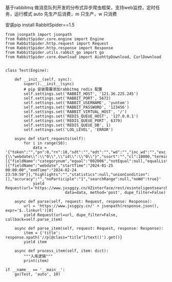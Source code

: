 基于rabbitmq 做消息队列开发的分布式异步爬虫框架，支持web监控，定时任务，运行模式 auto 先生产后消费，m 只生产，w 只消费

安装pip install RabbitSpider==1.5

    from jsonpath import jsonpath
    from RabbitSpider.core.engine import Engine
    from RabbitSpider.http.request import Request
    from RabbitSpider.http.response import Response
    from RabbitSpider.utils.rabbit_go import go
    from RabbitSpider.core.download import AiohttpDownload, CurlDownload


    class Test(Engine):

        def __init__(self, sync):
            super().__init__(sync)
            # pip 安装需要添加rabbitmq redis 配置
            self.settings.set('RABBIT_HOST', '121.36.225.245')
            self.settings.set('RABBIT_PORT', 5672)
            self.settings.set('RABBIT_USERNAME', 'yuntom')
            self.settings.set('RABBIT_PASSWORD', '123456')
            self.settings.set('RABBIT_VIRTUAL_HOST', '/')
            self.settings.set('REDIS_QUEUE_HOST', '127.0.0.1')
            self.settings.set('REDIS_QUEUE_PORT', 6379)
            self.settings.set('REDIS_QUEUE_DB', 1)
            self.settings.set('LOG_LEVEL', 'ERROR')
    
        async def start_requests(self):
            for i in range(50):
                data = '{"token":"","pn":0,"rn":10,"sdt":"","edt":"","wd":"","inc_wd":"","exc_wd":"","fields":"","cnum":"","sort":"{\\"webdate\\":\\"0\\",\\"id\\":\\"0\\"}","ssort":"","cl":10000,"terminal":"","condition":[{"fieldName":"categorynum","equal":"002006","notEqual":null,"equalList":null,"notEqualList":null,"isLike":true,"likeType":2}],"time":[{"fieldName":"webdate","startTime":"2024-01-25 00:00:00","endTime":"2024-02-24 23:59:59"}],"highlights":"","statistics":null,"unionCondition":[],"accuracy":"","noParticiple":"1","searchRange":null,"noWd":true}'
                yield Request(url='https://www.jxsggzy.cn/XZinterface/rest/esinteligentsearch/getFullTextDataNew',
                              data=data, method='post', dupe_filter=False)
    
        async def parse(self, request: Request, response: Response):
            url = 'https://www.jxsggzy.cn/' + jsonpath(response.json(), expr='$..linkurl')[0]
            yield Request(url=url, dupe_filter=False, callback=self.parse_item)
    
        async def parse_item(self, request: Request, response: Response):
            item = {'title': response.xpath('//p[@class="title"]/text()').get()}
            yield item
    
        async def process_item(self, item: dict):
            """入库逻辑"""
            print(item)

    if __name__ == '__main__':
        go(Test, 'auto', 10)

